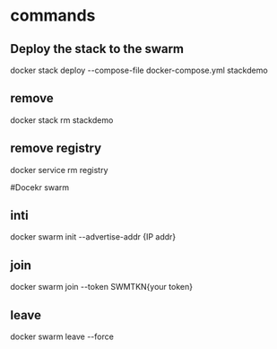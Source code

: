 # commands
## Deploy the stack to the swarm
 docker stack deploy --compose-file docker-compose.yml stackdemo
 ## remove 
 docker stack rm stackdemo
 ## remove registry
 docker service rm registry
 
 #Docekr swarm
 ## inti
 docker swarm init --advertise-addr {IP addr}
 ## join
 docker swarm join --token SWMTKN{your token}
 ## leave
 docker swarm leave --force

